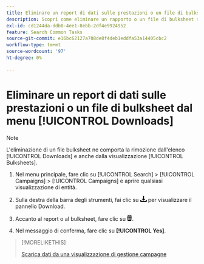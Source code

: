 ```yaml
---
title: Eliminare un report di dati sulle prestazioni o un file di bulksheet dal menu [!UICONTROL Downloads]
description: Scopri come eliminare un rapporto o un file di bulksheet scaricato da una vista di gestione della campagna.
exl-id: cd1244da-ddb8-4ee1-8ebb-2df4e9924952
feature: Search Common Tasks
source-git-commit: e16bc62127a708de8f4deb1eddfa53a14405cbc2
workflow-type: tm+mt
source-wordcount: '97'
ht-degree: 0%

---
```


# Eliminare un report di dati sulle prestazioni o un file di bulksheet dal menu [!UICONTROL Downloads]

>[!NOTE]
>
>L&#39;eliminazione di un file bulksheet ne comporta la rimozione dall&#39;elenco [!UICONTROL Downloads] e anche dalla visualizzazione [!UICONTROL Bulksheets].

1. Nel menu principale, fare clic su [!UICONTROL Search] > [!UICONTROL Campaigns] > [!UICONTROL Campaigns] e aprire qualsiasi visualizzazione di entità.

1. Sulla destra della barra degli strumenti, fai clic su ![Download del rapporto](/help/search-social-commerce/assets/download.png "Download del rapporto") per visualizzare il pannello Download.

1. Accanto al report o al bulksheet, fare clic su ![Elimina](/help/search-social-commerce/assets/delete.png "Elimina").

1. Nel messaggio di conferma, fare clic su **[!UICONTROL Yes]**.

>[!MORELIKETHIS]
>
>[Scarica dati da una visualizzazione di gestione campagne](/help/search-social-commerce/common-tasks/navigation-editing-selection/download.md)
